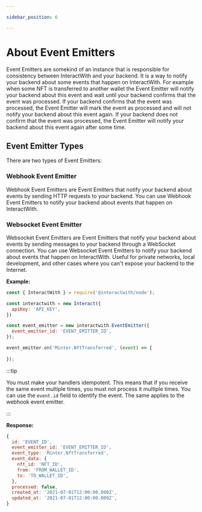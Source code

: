 ```yaml
---

sidebar_position: 6

---
```


# About Event Emitters

Event Emitters are somekind of an instance that is responsible for consistency between InteractWith and your backend. It is a way to notify your backend about some events that happen on InteractWith. For example when some NFT is transferred to another wallet the Event Emitter will notify your backend about this event and wait until your backend confirms that the event was processed. If your backend confirms that the event was processed, the Event Emitter will mark the event as processed and will not notify your backend about this event again. If your backend does not confirm that the event was processed, the Event Emitter will notify your backend about this event again after some time.


## Event Emitter Types

There are two types of Event Emitters:

### Webhook Event Emitter

Webhook Event Emitters are Event Emitters that notify your backend about events by sending HTTP requests to your backend. You can use Webhook Event Emitters to notify your backend about events that happen on InteractWith.

### Websocket Event Emitter

Websocket Event Emitters are Event Emitters that notify your backend about events by sending messages to your backend through a WebSocket connection. You can use Websocket Event Emitters to notify your backend about events that happen on InteractWith. Useful for private networks, local development, and other cases where you can't expose your backend to the Internet.

**Example:**

```js
const { InteractWith } = require('@interactwith/node');

const interactwith = new Interact({
  apiKey: 'API_KEY',
})

const event_emitter = new interactwith.EventEmitter({
  event_emitter_id: 'EVENT_EMITTER_ID',
});

event_emitter.on('Minter.NftTransferred', (event) => {
  
});
```

:::tip

You must make your handlers idempotent. This means that if you receive the same event multiple times, you must not process it multiple times. You can use the `event.id` field to identify the event. The same applies to the webhook event emitter.

:::

**Response:**

```js
{
  id: 'EVENT_ID',
  event_emitter_id: 'EVENT_EMITTER_ID',
  event_type: 'Minter.NftTransferred',
  event_data: {
    nft_id: 'NFT_ID',
    from: 'FROM_WALLET_ID',
    to: 'TO_WALLET_ID',
  },
  processed: false,
  created_at: '2021-07-01T12:00:00.000Z',
  updated_at: '2021-07-01T12:00:00.000Z',
}
```